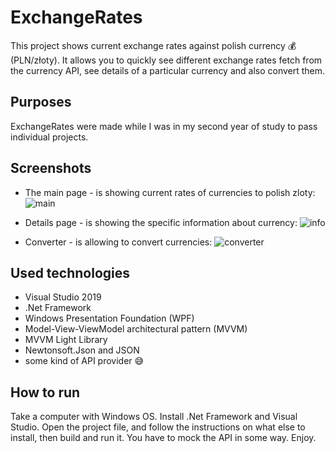 # ExchangeRates

This project shows current exchange rates against polish currency 💰 (PLN/złoty). It allows you to quickly see different exchange rates fetch from the currency API, see details of a particular currency and also convert them.

## Purposes
ExchangeRates were made while I was in my second year of study to pass individual projects.

## Screenshots
- The main page - is showing current rates of currencies to polish zloty:
![main](https://user-images.githubusercontent.com/27026036/52060226-11646a80-256c-11e9-85be-0aa38bb1138e.PNG)

- Details page - is showing the specific information about currency:
![info](https://user-images.githubusercontent.com/27026036/52060227-11646a80-256c-11e9-841e-7c6c54f8b9a5.PNG)

- Converter - is allowing to convert currencies:
![converter](https://user-images.githubusercontent.com/27026036/52060225-11646a80-256c-11e9-9e92-ede461b01124.PNG)

## Used technologies
- Visual Studio 2019
- .Net Framework
- Windows Presentation Foundation (WPF)
- Model-View-ViewModel architectural pattern (MVVM)
- MVVM Light Library
- Newtonsoft.Json and JSON
- some kind of API provider 😅

## How to run
Take a computer with Windows OS. Install .Net Framework and Visual Studio. Open the project file, and follow the instructions on what else to install, then build and run it. You have to mock the API in some way. Enjoy.